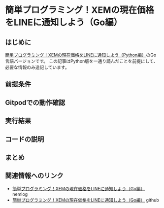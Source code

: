 # 簡単プログラミング！XEMの現在価格をLINEに通知しよう（Go編）

## はじめに

[簡単プログラミング！XEMの現在価格をLINEに通知しよう（Python編）](https://nemlog.nem.social/blog/53456)のGo言語バージョンです。
この記事はPython版を一通り読んだことを前提にして、必要な情報のみ追記しています。

## 前提条件

## Gitpodでの動作確認

## 実行結果

## コードの説明

## まとめ

## 関連情報へのリンク

- [簡単プログラミング！XEMの現在価格をLINEに通知しよう（Go編）](https://nemlog.nem.social/blog/53456) nemlog
- [簡単プログラミング！XEMの現在価格をLINEに通知しよう（Go編）](https://github.com/naoland/nemlog-54061) github

